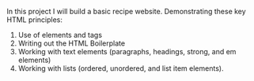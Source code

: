 In this project I will build a basic recipe website.
Demonstrating these key HTML principles:
1) Use of elements and tags
2) Writing out the HTML Boilerplate
3) Working with text elements (paragraphs, headings, strong, and em elements)
4) Working with lists (ordered, unordered, and list item elements).